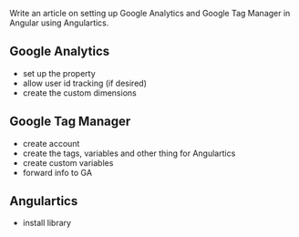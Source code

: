 Write an article on setting up Google Analytics and Google Tag Manager in Angular using Angulartics.

## Google Analytics
- set up the property
- allow user id tracking (if desired)
- create the custom dimensions

## Google Tag Manager
- create account
- create the tags, variables and other thing for Angulartics
- create custom variables
- forward info to GA

## Angulartics
- install library
